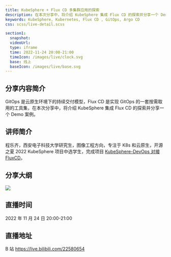 ```yaml
---
title: KubeSphere + Flux CD 多集群应用的探索
description: 在本次分享中，将介绍 KubeSphere 集成 Flux CD 的探索并分享一个 Demo 案例。
keywords: KubeSphere, Kubernetes, Flux CD , GitOps, Argo CD
css: scss/live-detail.scss

section1:
  snapshot: 
  videoUrl: 
  type: iframe
  time: 2022-11-24 20:00-21:00
  timeIcon: /images/live/clock.svg
  base: 线上
  baseIcon: /images/live/base.svg
---
```

## 分享内容简介

GitOps 是云原生环境下的持续交付模型，Flux CD 是实现 GitOps 的一套按需取用的工具集，在本次分享中，将介绍 KubeSphere 集成 Flux CD 的探索并分享一个 Demo 案例。

## 讲师简介

程乐齐，西安电子科技大学研究生，图像工程方向，专注于 K8s 和云原生，开源之夏 2022 KubeSphere 项目中选学生，完成项目 [KubeSphere-DevOps 对接 FluxCD](https://github.com/kubesphere/community/blob/master/sig-advocacy-and-outreach/ospp-2022/ks-devops-fluxcd-integrations_zh-CN.md)。

## 分享大纲

![](https://pek3b.qingstor.com/kubesphere-community/images/fluxcd1124-live.png)

## 直播时间

2022 年 11 月 24 日 20:00-21:00

## 直播地址

B 站  https://live.bilibili.com/22580654

